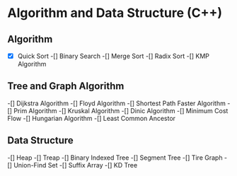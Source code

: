 # Algorithm and Data Structure (C++)
## Algorithm
-[x] Quick Sort
-[] Binary Search
-[] Merge Sort
-[] Radix Sort
-[] KMP Algorithm

## Tree and Graph Algorithm
-[] Dijkstra Algorithm
-[] Floyd Algorithm
-[] Shortest Path Faster Algorithm
-[] Prim Algorithm
-[] Kruskal Algorithm
-[] Dinic Algorithm
-[] Minimum Cost Flow
-[] Hungarian Algorithm
-[] Least Common Ancestor

## Data Structure
-[] Heap
-[] Treap
-[] Binary Indexed Tree
-[] Segment Tree
-[] Tire Graph
-[] Union-Find Set
-[] Suffix Array
-[] KD Tree
